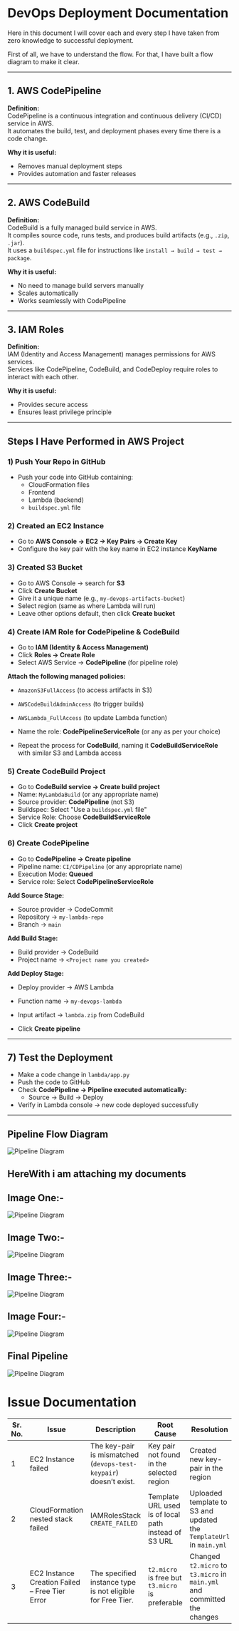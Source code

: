 # DevOps Deployment Documentation

Here in this document I will cover each and every step I have taken from zero knowledge to successful deployment.

First of all, we have to understand the flow. For that, I have built a flow diagram to make it clear.

---

## 1. AWS CodePipeline

**Definition:**  
CodePipeline is a continuous integration and continuous delivery (CI/CD) service in AWS.  
It automates the build, test, and deployment phases every time there is a code change.

**Why it is useful:**
- Removes manual deployment steps  
- Provides automation and faster releases  

---

## 2. AWS CodeBuild

**Definition:**  
CodeBuild is a fully managed build service in AWS.  
It compiles source code, runs tests, and produces build artifacts (e.g., `.zip`, `.jar`).  
It uses a `buildspec.yml` file for instructions like `install → build → test → package`.

**Why it is useful:**
- No need to manage build servers manually  
- Scales automatically  
- Works seamlessly with CodePipeline  

---

## 3. IAM Roles

**Definition:**  
IAM (Identity and Access Management) manages permissions for AWS services.  
Services like CodePipeline, CodeBuild, and CodeDeploy require roles to interact with each other.

**Why it is useful:**
- Provides secure access  
- Ensures least privilege principle  

---

## Steps I Have Performed in AWS Project

### 1) Push Your Repo in GitHub
- Push your code into GitHub containing:
  - CloudFormation files  
  - Frontend  
  - Lambda (backend)  
  - `buildspec.yml` file  

### 2) Created an EC2 Instance
- Go to **AWS Console → EC2 → Key Pairs → Create Key**  
- Configure the key pair with the key name in EC2 instance **KeyName**

### 3) Created S3 Bucket
- Go to AWS Console → search for **S3**  
- Click **Create Bucket**  
- Give it a unique name (e.g., `my-devops-artifacts-bucket`)  
- Select region (same as where Lambda will run)  
- Leave other options default, then click **Create bucket**  

### 4) Create IAM Role for CodePipeline & CodeBuild
- Go to **IAM (Identity & Access Management)**  
- Click **Roles → Create Role**  
- Select AWS Service → **CodePipeline** (for pipeline role)  

**Attach the following managed policies:**
- `AmazonS3FullAccess` (to access artifacts in S3)  
- `AWSCodeBuildAdminAccess` (to trigger builds)  
- `AWSLambda_FullAccess` (to update Lambda function)  

- Name the role: **CodePipelineServiceRole** (or any as per your choice)  
- Repeat the process for **CodeBuild**, naming it **CodeBuildServiceRole** with similar S3 and Lambda access  

### 5) Create CodeBuild Project
- Go to **CodeBuild service → Create build project**  
- Name: `MyLambdaBuild` (or any appropriate name)  
- Source provider: **CodePipeline** (not S3)  
- Buildspec: Select "Use a `buildspec.yml` file"  
- Service Role: Choose **CodeBuildServiceRole**  
- Click **Create project**  

### 6) Create CodePipeline
- Go to **CodePipeline → Create pipeline**  
- Pipeline name: `CI/CDPipeline` (or any appropriate name)  
- Execution Mode: **Queued**  
- Service role: Select **CodePipelineServiceRole**  

**Add Source Stage:**
- Source provider → CodeCommit  
- Repository → `my-lambda-repo`  
- Branch → `main`  

**Add Build Stage:**
- Build provider → CodeBuild  
- Project name → `<Project name you created>`  

**Add Deploy Stage:**
- Deploy provider → AWS Lambda  
- Function name → `my-devops-lambda`  
- Input artifact → `lambda.zip` from CodeBuild  

- Click **Create pipeline**  

---

## 7) Test the Deployment
- Make a code change in `lambda/app.py`  
- Push the code to GitHub  
- Check **CodePipeline → Pipeline executed automatically:**  
  - Source → Build → Deploy  
- Verify in Lambda console → new code deployed successfully  

---

## Pipeline Flow Diagram
![Pipeline Diagram](https://i.postimg.cc/mkJvtVJr/workflow-img.jpg)

## HereWith i am attaching my documents
## Image One:-
![Pipeline Diagram](https://i.postimg.cc/NFsMdGjX/img-1.png)

## Image Two:-
![Pipeline Diagram](https://i.postimg.cc/NfPMxcqy/img-2.png)

## Image Three:-
![Pipeline Diagram](https://i.postimg.cc/pVsX2Hd0/img-3.png)

## Image Four:-
![Pipeline Diagram](https://i.postimg.cc/1z1yWRWz/img-4.png)

## Final Pipeline
![Pipeline Diagram](https://i.postimg.cc/fRJvHDV1/Pipeline.png)



# Issue Documentation

| Sr. No. | Issue                                   | Description                                                   | Root Cause                                     | Resolution                                                   | Status   |
|---------|-----------------------------------------|---------------------------------------------------------------|------------------------------------------------|--------------------------------------------------------------|----------|
| 1       | EC2 Instance failed                     | The key-pair is mismatched (`devops-test-keypair`) doesn’t exist. | Key pair not found in the selected region       | Created new key-pair in the region                           | Resolved |
| 2       | CloudFormation nested stack failed      | IAMRolesStack `CREATE_FAILED`                                 | Template URL used is of local path instead of S3 URL | Uploaded template to S3 and updated the `TemplateUrl` in `main.yml` | Resolved |
| 3       | EC2 Instance Creation Failed – Free Tier Error | The specified instance type is not eligible for Free Tier.    | `t2.micro` is free but `t3.micro` is preferable | Changed `t2.micro` to `t3.micro` in `main.yml` and committed the changes | Resolved |
